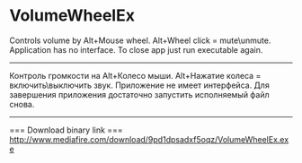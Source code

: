 # VolumeWheelEx
Controls volume by Alt+Mouse wheel.
Alt+Wheel click = mute\unmute.
Application has no interface. To close app just run executable again.

---------------------------------------------------------------------
Контроль громкости на Alt+Колесо мыши.
Alt+Нажатие колеса = включить\выключить звук.
Приложение не имеет интерфейса. Для завершения приложения достаточно запустить исполняемый файл снова.

---------------------------------------------------------------------
=== Download binary link ===
http://www.mediafire.com/download/9pd1dpsadxf5oqz/VolumeWheelEx.exe

